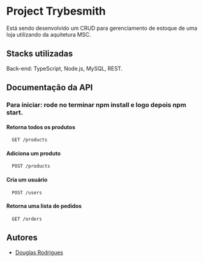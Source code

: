 

# Project Trybesmith

Está sendo desenvolvido um CRUD para gerenciamento de estoque de uma loja utilizando da aquitetura MSC.

## Stacks utilizadas

Back-end: TypeScript, Node.js, MySQL, REST.

## Documentação da API
 
### Para iniciar: rode no terminar **npm install**  e logo depois **npm start**.

#### Retorna todos os produtos

```
  GET /products
```

#### Adiciona um produto

```
  POST /products
```

#### Cria um usuário

```
  POST /users
```

#### Retorna uma lista de pedidos

```
  GET /orders
```

## Autores

- [Douglas Rodrigues](https://github.com/Douglas-S-Rodrigues)



